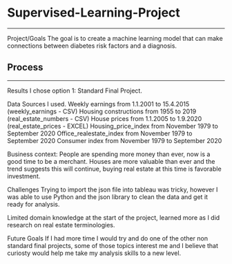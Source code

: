 # Supervised-Learning-Project
---

Project/Goals
The goal is to create a machine learning model that can make connections between diabetes risk factors and a diagnosis.

## Process

---
Results
I chose option 1: Standard Final Project.

Data Sources I used. Weekly earnings from 1.1.2001 to 15.4.2015 (weekly_earnings - CSV) Housing constructions from 1955 to 2019 (real_estate_numbers - CSV) House prices from 1.1.2005 to 1.9.2020 (real_estate_prices - EXCEL) Housing_price_index from November 1979 to September 2020 Office_realestate_index from November 1979 to September 2020 Consumer index from November 1979 to September 2020

Business context: People are spending more money than ever, now is a good time to be a merchant. Houses are more valuable than ever and the trend suggests this will continue, buying real estate at this time is favorable investment.

Challenges
Trying to import the json file into tableau was tricky, however I was able to use Python and the json library to clean the data and get it ready for analysis.

Limited domain knowledge at the start of the project, learned more as I did research on real estate terminologies.

Future Goals
If I had more time I would try and do one of the other non standard final projects, some of those topics interest me and I believe that curiosty would help me take my analysis skills to a new level.

